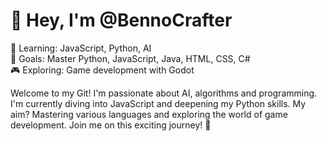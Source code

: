 # 👋 Hey, I'm @BennoCrafter

🌱 Learning: JavaScript, Python, AI  
🎯 Goals: Master Python, JavaScript, Java, HTML, CSS, C#  
🎮 Exploring: Game development with Godot

Welcome to my Git! I'm passionate about AI, algorithms and programming. I'm currently diving into JavaScript and deepening my Python skills. My aim? Mastering various languages and exploring the world of game development. Join me on this exciting journey! 🚀

